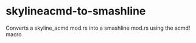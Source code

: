 # skylineacmd-to-smashline
Converts a skyline_acmd mod.rs into a smashline mod.rs using the acmd! macro
